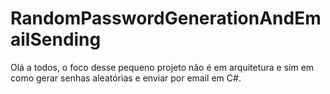 # RandomPasswordGenerationAndEmailSending
Olá a todos, o foco desse pequeno projeto não é em arquitetura e sim em como gerar senhas aleatórias e enviar por email em C#.